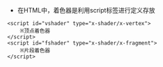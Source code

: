 - 在HTML中，着色器是利用script标签进行定义存放
```
<script id="vshader" type="x-shader/x-vertex">  
    ※顶点着色器  
</script>  
<script id="fshader" type="x-shader/x-fragment">  
    ※片段着色器  
</script> 
```

